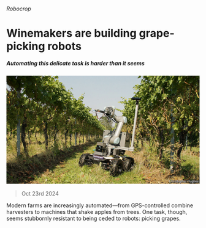 ###### Robocrop

# Winemakers are building grape-picking robots 

##### Automating this delicate task is harder than it seems 

![image](images/20241026_STP002.jpg) 

> Oct 23rd 2024 

Modern farms are increasingly automated—from GPS-controlled combine harvesters to machines that shake apples from trees. One task, though, seems stubbornly resistant to being ceded to robots: picking grapes.

